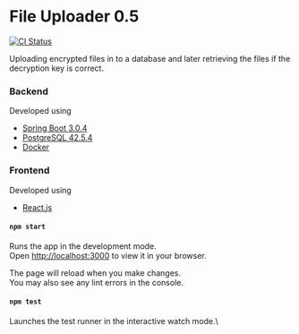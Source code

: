 # File Uploader 0.5
[![CI Status](https://github.com/junit-team/junit5/workflows/CI/badge.svg)](https://github.com/junit-team/junit5/actions)

Uploading encrypted files in to a database and later retrieving the files if the decryption key is correct.

### Backend
Developed using
* [Spring Boot 3.0.4](https://spring.io)
* [PostgreSQL 42.5.4](https://www.postgresql.org)
* [Docker](https://www.docker.com)

### Frontend
Developed using
* [React.js](https://react.dev)
#### `npm start`

Runs the app in the development mode.\
Open [http://localhost:3000](http://localhost:3000) to view it in your browser.

The page will reload when you make changes.\
You may also see any lint errors in the console.

#### `npm test`

Launches the test runner in the interactive watch mode.\

